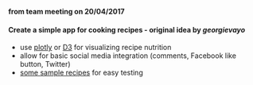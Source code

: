 **from team meeting on 20/04/2017**

#### Create a simple app for cooking recipes - original idea by ***georgievayo***

 - use [plotly](https://plot.ly/javascript/) or [D3](https://d3js.org/) for visualizing recipe nutrition
 - allow for basic social media integration (comments, Facebook like button, Twitter)
 - [some sample recipes](https://trello.com/b/vJ5IzCGd/recipes) for easy testing

